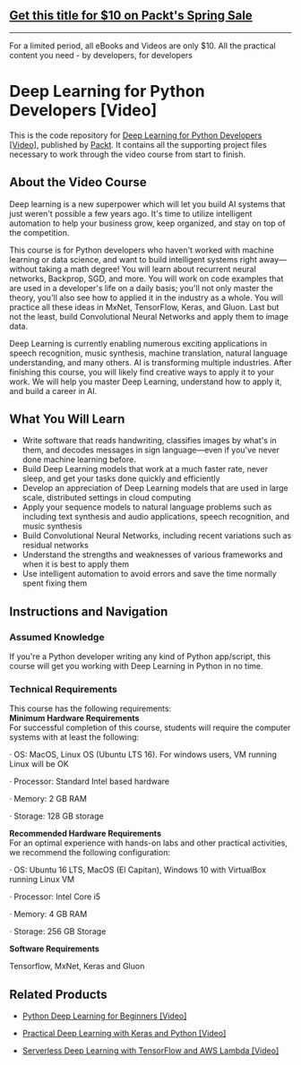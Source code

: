 ## [Get this title for $10 on Packt's Spring Sale](https://www.packt.com/V10126?utm_source=github&utm_medium=packt-github-repo&utm_campaign=spring_10_dollar_2022)
-----
For a limited period, all eBooks and Videos are only $10. All the practical content you need \- by developers, for developers

# Deep Learning for Python Developers [Video]
This is the code repository for [Deep Learning for Python Developers [Video]](https://www.packtpub.com/big-data-and-business-intelligence/deep-learning-python-developers-video?utm_source=github&utm_medium=repository&utm_campaign=9781788993883), published by [Packt](https://www.packtpub.com/?utm_source=github). It contains all the supporting project files necessary to work through the video course from start to finish.
## About the Video Course
Deep learning is a new superpower which will let you build AI systems that just weren't possible a few years ago. It's time to utilize intelligent automation to help your business grow, keep organized, and stay on top of the competition.

This course is for Python developers who haven't worked with machine learning or data science, and want to build intelligent systems right away—without taking a math degree! You will learn about recurrent neural networks, Backprop, SGD, and more. You will work on code examples that are used in a developer's life on a daily basis; you'll not only master the theory, you'll also see how to applied it in the industry as a whole. You will practice all these ideas in MxNet, TensorFlow, Keras, and Gluon. Last but not the least, build Convolutional Neural Networks and apply them to image data. 

Deep Learning is currently enabling numerous exciting applications in speech recognition, music synthesis, machine translation, natural language understanding, and many others. AI is transforming multiple industries. After finishing this course, you will likely find creative ways to apply it to your work. We will help you master Deep Learning, understand how to apply it, and build a career in AI.

<H2>What You Will Learn</H2>
<DIV class=book-info-will-learn-text>
<UL>
<LI>Write software that reads handwriting, classifies images by what's in them, and decodes messages in sign language—even if you've never done machine learning before.
<LI>Build Deep Learning models that work at a much faster rate, never sleep, and get your tasks done quickly and efficiently
<LI>Develop an appreciation of Deep Learning models that are used in large scale, distributed settings in cloud computing
<LI>Apply your sequence models to natural language problems such as including text synthesis and audio applications, speech recognition, and music synthesis
<LI>Build Convolutional Neural Networks, including recent variations such as residual networks
<LI>Understand the strengths and weaknesses of various frameworks and when it is best to apply them
<LI>Use intelligent automation to avoid errors and save the time normally spent fixing them </LI></UL></DIV>

## Instructions and Navigation
### Assumed Knowledge<br/>
If you're a Python developer writing any kind of Python app/script, this course will get you working with Deep Learning in Python in no time.
### Technical Requirements
This course has the following requirements:<br/>
<b>Minimum Hardware Requirements<br/></b>
For successful completion of this course, students will require the computer systems with at least the following:

·         OS: MacOS, Linux OS (Ubuntu LTS 16). For windows users, VM running Linux will be OK

·         Processor: Standard Intel based hardware

·         Memory: 2 GB RAM

·         Storage: 128 GB storage

<b>Recommended Hardware Requirements<br/></b>
For an optimal experience with hands-on labs and other practical activities, we recommend the following configuration:

·         OS: Ubuntu 16 LTS, MacOS (El Capitan), Windows 10 with VirtualBox running Linux VM

·         Processor: Intel Core i5

·         Memory: 4 GB RAM

·         Storage: 256 GB Storage

<b>Software Requirements<br/></b>

Tensorflow, MxNet, Keras and Gluon

## Related Products
* [Python Deep Learning for Beginners [Video]](https://www.packtpub.com/big-data-and-business-intelligence/python-deep-learning-beginners-video?utm_source=github&utm_medium=repository&utm_campaign=9781788629942)

* [Practical Deep Learning with Keras and Python [Video]](https://www.packtpub.com/big-data-and-business-intelligence/practical-deep-learning-keras-and-python-video?utm_source=github&utm_medium=repository&utm_campaign=9781838554729)

* [Serverless Deep Learning with TensorFlow and AWS Lambda [Video]](https://www.packtpub.com/big-data-and-business-intelligence/serverless-deep-learning-tensorflow-and-aws-lambda-video?utm_source=github&utm_medium=repository&utm_campaign=9781789618679)



